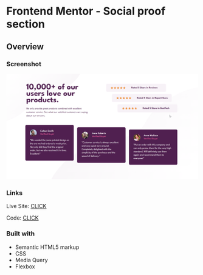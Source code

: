 # Frontend Mentor - Social proof section


## Overview

### Screenshot

![solution](https://github.com/patrick-selin/social-proof-section/blob/main/images/Social%20proof%20section%20solution.png)


### Links

 Live Site: [CLICK](https://patrick-selin.github.io/social-proof-section/)

 Code: [CLICK](https://github.com/patrick-selin/social-proof-section.git)

### Built with

- Semantic HTML5 markup
- CSS
- Media Query
- Flexbox

